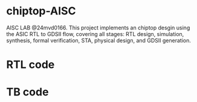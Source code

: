 # chiptop-AISC
AISC LAB @24mvd0166.
This project implements an chiptop desgin using the ASIC RTL to GDSII flow, covering all stages: RTL design, simulation, synthesis, formal verification, STA, physical design, and GDSII generation.

# RTL code 


# TB code 

